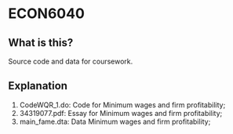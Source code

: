 # ECON6040
## What is this?
Source code and data for coursework. 
## Explanation
1) CodeWQR_1.do: Code for Minimum wages and firm profitability;
2) 34319077.pdf: Essay for Minimum wages and firm profitability;
3) main_fame.dta: Data Minimum wages and firm profitability;
